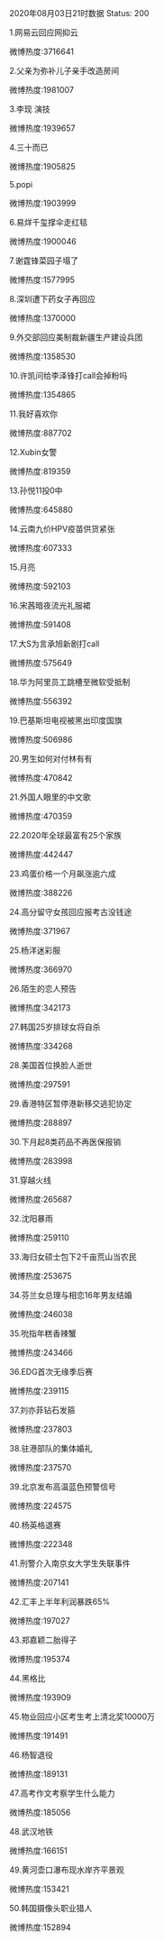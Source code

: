 2020年08月03日21时数据
Status: 200

1.网易云回应网抑云

微博热度:3716641

2.父亲为弥补儿子亲手改造房间

微博热度:1981007

3.李现 演技

微博热度:1939657

4.三十而已

微博热度:1905825

5.popi

微博热度:1903999

6.易烊千玺撑伞走红毯

微博热度:1900046

7.谢霆锋菜园子塌了

微博热度:1577995

8.深圳遭下药女子再回应

微博热度:1370000

9.外交部回应美制裁新疆生产建设兵团

微博热度:1358530

10.许凯问给李泽锋打call会掉粉吗

微博热度:1354865

11.我好喜欢你

微博热度:887702

12.Xubin女警

微博热度:819359

13.孙悦11投0中

微博热度:645880

14.云南九价HPV疫苗供货紧张

微博热度:607333

15.月亮

微博热度:592103

16.宋茜暗夜流光礼服裙

微博热度:591408

17.大S为言承旭新剧打call

微博热度:575649

18.华为阿里员工跳槽至微软受抵制

微博热度:556392

19.巴基斯坦电视被黑出印度国旗

微博热度:506986

20.男生如何对付林有有

微博热度:470842

21.外国人眼里的中文歌

微博热度:470359

22.2020年全球最富有25个家族

微博热度:442447

23.鸡蛋价格一个月飙涨逾六成

微博热度:388226

24.高分留守女孩回应报考古没钱途

微博热度:371967

25.杨洋迷彩服

微博热度:366970

26.陌生的恋人预告

微博热度:342173

27.韩国25岁排球女将自杀

微博热度:334268

28.美国首位换脸人逝世

微博热度:297591

29.香港特区暂停港新移交逃犯协定

微博热度:288897

30.下月起8类药品不再医保报销

微博热度:283998

31.穿越火线

微博热度:265687

32.沈阳暴雨

微博热度:259110

33.海归女硕士包下2千亩荒山当农民

微博热度:253675

34.芬兰女总理与相恋16年男友结婚

微博热度:246038

35.吮指年糕香辣蟹

微博热度:243466

36.EDG首次无缘季后赛

微博热度:239115

37.刘亦菲钻石发箍

微博热度:237803

38.驻港部队的集体婚礼

微博热度:237570

39.北京发布高温蓝色预警信号

微博热度:224575

40.杨英格退赛

微博热度:222348

41.刑警介入南京女大学生失联事件

微博热度:207141

42.汇丰上半年利润暴跌65%

微博热度:197027

43.郑嘉颖二胎得子

微博热度:195374

44.黑格比

微博热度:193909

45.物业回应小区考生考上清北奖10000万

微博热度:191491

46.杨智退役

微博热度:189131

47.高考作文考察学生什么能力

微博热度:185056

48.武汉地铁

微博热度:166151

49.黄河壶口瀑布现水岸齐平景观

微博热度:153421

50.韩国摄像头职业猎人

微博热度:152894

